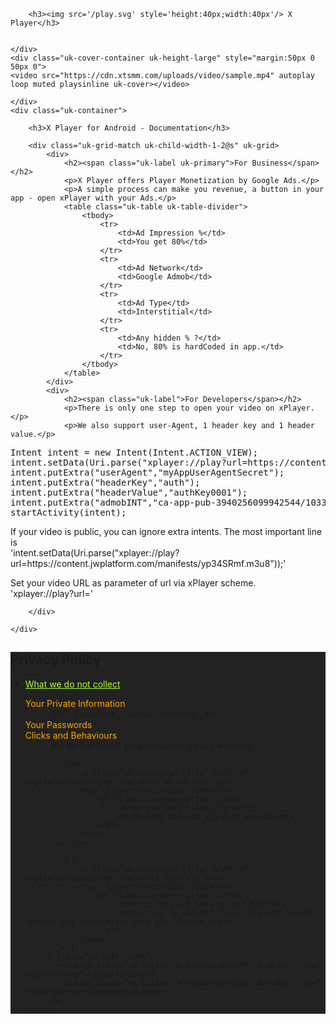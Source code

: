
<!--privacy.html-->
<!DOCTYPE html>
<html lang="en">
<head>
  <meta charset="UTF-8">
  <meta name="viewport" content="width=device-width, initial-scale=1.0">
  <meta http-equiv="X-UA-Compatible" content="ie=edge">
  <title> X Player </title>
	 <meta property="og:url" content="https://player.xtsmm.com/" />  
	 <meta property="og:type" content="website" />  
	 <meta property="og:title" content="X Player" />  
	 <meta property="og:description" content="X Player Documentation" />  
	 <meta property="og:image" content="https://player.xtsmm.com/cover.png" />  
	<link rel="icon" type="image/png" href="https://cdn.xtsmm.com/admin_images%2Ffavicon.png"/>
   <link rel="stylesheet" href="https://fonts.googleapis.com/icon?family=Material+Icons">
   <link rel="stylesheet" href="https://cdnjs.cloudflare.com/ajax/libs/uikit/3.5.9/css/uikit.min.css" crossorigin="anonymous" />
   
   
   <script src="https://cdnjs.cloudflare.com/ajax/libs/jquery/3.5.1/jquery.min.js"></script>   
   <script src="https://cdnjs.cloudflare.com/ajax/libs/uikit/3.5.9/js/uikit.min.js" crossorigin="anonymous"></script>
   <script src="https://cdnjs.cloudflare.com/ajax/libs/uikit/3.5.9/js/uikit-icons.min.js" crossorigin="anonymous"></script>
   <style>
   dt{color:orange!important}
   .uk-modal-dialog{background:#222!important}
   </style>
</head>
<body class='uk-section-secondary' style='padding-bottom:100px'>

  <div class="uk-section uk-section-secondary uk-light">
    <div class="uk-container">

        <h3><img src='/play.svg' style='height:40px;width:40px'/> X Player</h3>
        

    </div>
	<div class="uk-cover-container uk-height-large" style="margin:50px 0 50px 0">
    <video src="https://cdn.xtsmm.com/uploads/video/sample.mp4" autoplay loop muted playsinline uk-cover></video>
	
	</div>
	<div class="uk-container">

        <h3>X Player for Android - Documentation</h3>

        <div class="uk-grid-match uk-child-width-1-2@s" uk-grid>
            <div>
				<h2><span class="uk-label uk-primary">For Business</span></h2>
				<p>X Player offers Player Monetization by Google Ads.</p>
				<p>A simple process can make you revenue, a button in your app - open xPlayer with your Ads.</p>
                <table class="uk-table uk-table-divider">					
					<tbody>
						<tr>
							<td>Ad Impression %</td>
							<td>You get 80%</td>
						</tr>		
						<tr>
							<td>Ad Network</td>
							<td>Google Admob</td>
						</tr>
						<tr>
							<td>Ad Type</td>
							<td>Interstitial</td>
						</tr>
						<tr>
							<td>Any hidden % ?</td>
							<td>No, 80% is hardCoded in app.</td>
						</tr>
					</tbody>
				</table>
            </div>
            <div>
				<h2><span class="uk-label">For Developers</span></h2>
                <p>There is only one step to open your video on xPlayer.</p>
				<p>We also support user-Agent, 1 header key and 1 header value.</p>
<pre>
Intent intent = new Intent(Intent.ACTION_VIEW);
intent.setData(Uri.parse("xplayer://play?url=https://content.jwplatform.com/manifests/yp34SRmf.m3u8"));
intent.putExtra("userAgent","myAppUserAgentSecret");
intent.putExtra("headerKey","auth");
intent.putExtra("headerValue","authKey0001");
intent.putExtra("admobINT","ca-app-pub-3940256099942544/1033173712");
startActivity(intent);		
</pre>
<p>If your video is public, you can ignore extra intents. The most important line is <br/>'intent.setData(Uri.parse("xplayer://play?url=https://content.jwplatform.com/manifests/yp34SRmf.m3u8"));'</p>
<p>Set your video URL as parameter of url via xPlayer scheme.<br/>'xplayer://play?url='</p>
            </div>
            
        </div>

    </div>
</div>
<div class="privacy" uk-modal>
    <div class="uk-modal-dialog uk-modal-body">
        <h2 class="uk-modal-title">Privacy Policy</h2>        
		 <ul uk-accordion>
			<li>
				<a class="uk-accordion-title" href="#" style='color:greenyellow'>What we do not collect </a>
				<div class="uk-accordion-content">
					<dl class="uk-description-list">
						<dt>Your Private Information</dt>
						<dd>GPS , Locations , Gender , Interests , etc.</dd>
						<dt>Your Passwords</dt>						
						<dt>Clicks and Behaviours</dt>
						<dd>We do not detect your behaviors on our web/app .</dd>						
					</dl>
				</div>
			</li>
			
			<li>
				<a class="uk-accordion-title" href="#" style='color:greenyellow'>What we collect </a>
				<div class="uk-accordion-content">
					<dl class="uk-description-list">
						<dt>We use Google Analytics</dt>										
						<dt>We only collect app open events</dt>
					</dl>
				</div>
			</li>
			
			<li>
				<a class="uk-accordion-title" href="#" style='color:greenyellow'>Data Security </a>
				<div class="uk-accordion-content">
					<dl class="uk-description-list">
						<dt>Your Data are safe on our App</dt>										
						<dt>Our app is natural Player App and do not collect any information from your device </dt>
					</dl>
				</div>
			</li>
        <p class="uk-text-right">
            <button class="uk-button uk-button-default uk-modal-close" type="button">Cancel</button>
            <button class="uk-button uk-button-primary uk-modal-close" type="button">Continue</button>
        </p>
    </div>
</div>
<div class="uk-align-center" style='margin-bottom:5px;margin-top:100px' align=center>		
		<a href="https://www.facebook.com/xtsmm" target=_blank class="uk-icon-button  uk-margin-small-right" uk-icon="server" uk-tooltip="title:Technical Provider"></a>
		<a href="#" class="uk-icon-button  uk-margin-small-right" uk-icon="lock" uk-toggle="target: .privacy" uk-tooltip="title:Privacy Policy"></a>
		<a href="https://m.me/xtsmm" target=_blank class="uk-icon-button  uk-margin-small-right" uk-icon="question" uk-tooltip="title:Contact Us"></a>		
</div>	
</body>
</html> 
